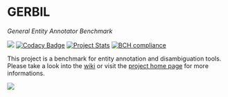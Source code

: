 GERBIL
========
<i>General Entity Annotator Benchmark</i>

<img src="https://travis-ci.org/AKSW/gerbil.svg?branch=master"></img>
[![Codacy Badge](https://api.codacy.com/project/badge/Grade/9910f4679e184fa6bad6dd5338bca6dc)](https://app.codacy.com/app/dice-group/gerbil?utm_source=github.com&utm_medium=referral&utm_content=dice-group/gerbil&utm_campaign=badger)
[![Project Stats](https://www.openhub.net/p/GERBIL-Benchmark/widgets/project_thin_badge.gif)](https://www.openhub.net/p/GERBIL-Benchmark)
[![BCH compliance](https://bettercodehub.com/edge/badge/AKSW/gerbil)](https://bettercodehub.com/)

This project is a benchmark for entity annotation and disambiguation tools. Please take a look into the [wiki](https://github.com/AKSW/gerbil/wiki) or visit the [project home page](http://aksw.org/Projects/GERBIL.html) for more informations.

<img src="http://139.18.2.164/mroeder/gerbil/gerbil_logo.png">



